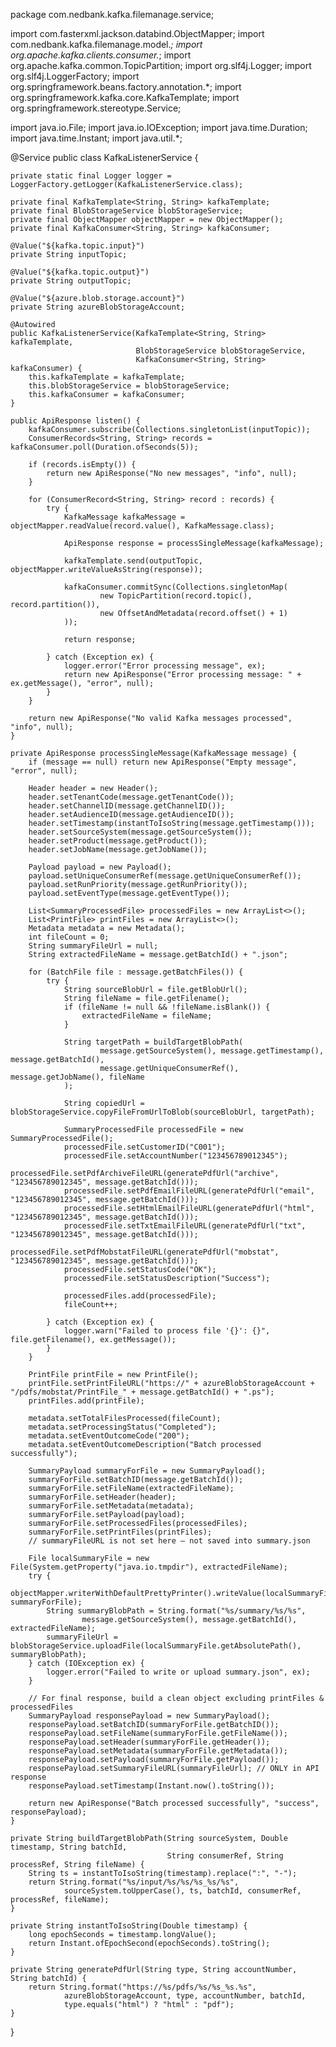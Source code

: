 package com.nedbank.kafka.filemanage.service;

import com.fasterxml.jackson.databind.ObjectMapper;
import com.nedbank.kafka.filemanage.model.*;
import org.apache.kafka.clients.consumer.*;
import org.apache.kafka.common.TopicPartition;
import org.slf4j.Logger;
import org.slf4j.LoggerFactory;
import org.springframework.beans.factory.annotation.*;
import org.springframework.kafka.core.KafkaTemplate;
import org.springframework.stereotype.Service;

import java.io.File;
import java.io.IOException;
import java.time.Duration;
import java.time.Instant;
import java.util.*;

@Service
public class KafkaListenerService {

    private static final Logger logger = LoggerFactory.getLogger(KafkaListenerService.class);

    private final KafkaTemplate<String, String> kafkaTemplate;
    private final BlobStorageService blobStorageService;
    private final ObjectMapper objectMapper = new ObjectMapper();
    private final KafkaConsumer<String, String> kafkaConsumer;

    @Value("${kafka.topic.input}")
    private String inputTopic;

    @Value("${kafka.topic.output}")
    private String outputTopic;

    @Value("${azure.blob.storage.account}")
    private String azureBlobStorageAccount;

    @Autowired
    public KafkaListenerService(KafkaTemplate<String, String> kafkaTemplate,
                                BlobStorageService blobStorageService,
                                KafkaConsumer<String, String> kafkaConsumer) {
        this.kafkaTemplate = kafkaTemplate;
        this.blobStorageService = blobStorageService;
        this.kafkaConsumer = kafkaConsumer;
    }

    public ApiResponse listen() {
        kafkaConsumer.subscribe(Collections.singletonList(inputTopic));
        ConsumerRecords<String, String> records = kafkaConsumer.poll(Duration.ofSeconds(5));

        if (records.isEmpty()) {
            return new ApiResponse("No new messages", "info", null);
        }

        for (ConsumerRecord<String, String> record : records) {
            try {
                KafkaMessage kafkaMessage = objectMapper.readValue(record.value(), KafkaMessage.class);

                ApiResponse response = processSingleMessage(kafkaMessage);

                kafkaTemplate.send(outputTopic, objectMapper.writeValueAsString(response));

                kafkaConsumer.commitSync(Collections.singletonMap(
                        new TopicPartition(record.topic(), record.partition()),
                        new OffsetAndMetadata(record.offset() + 1)
                ));

                return response;

            } catch (Exception ex) {
                logger.error("Error processing message", ex);
                return new ApiResponse("Error processing message: " + ex.getMessage(), "error", null);
            }
        }

        return new ApiResponse("No valid Kafka messages processed", "info", null);
    }

    private ApiResponse processSingleMessage(KafkaMessage message) {
        if (message == null) return new ApiResponse("Empty message", "error", null);

        Header header = new Header();
        header.setTenantCode(message.getTenantCode());
        header.setChannelID(message.getChannelID());
        header.setAudienceID(message.getAudienceID());
        header.setTimestamp(instantToIsoString(message.getTimestamp()));
        header.setSourceSystem(message.getSourceSystem());
        header.setProduct(message.getProduct());
        header.setJobName(message.getJobName());

        Payload payload = new Payload();
        payload.setUniqueConsumerRef(message.getUniqueConsumerRef());
        payload.setRunPriority(message.getRunPriority());
        payload.setEventType(message.getEventType());

        List<SummaryProcessedFile> processedFiles = new ArrayList<>();
        List<PrintFile> printFiles = new ArrayList<>();
        Metadata metadata = new Metadata();
        int fileCount = 0;
        String summaryFileUrl = null;
        String extractedFileName = message.getBatchId() + ".json";

        for (BatchFile file : message.getBatchFiles()) {
            try {
                String sourceBlobUrl = file.getBlobUrl();
                String fileName = file.getFilename();
                if (fileName != null && !fileName.isBlank()) {
                    extractedFileName = fileName;
                }

                String targetPath = buildTargetBlobPath(
                        message.getSourceSystem(), message.getTimestamp(), message.getBatchId(),
                        message.getUniqueConsumerRef(), message.getJobName(), fileName
                );

                String copiedUrl = blobStorageService.copyFileFromUrlToBlob(sourceBlobUrl, targetPath);

                SummaryProcessedFile processedFile = new SummaryProcessedFile();
                processedFile.setCustomerID("C001");
                processedFile.setAccountNumber("123456789012345");
                processedFile.setPdfArchiveFileURL(generatePdfUrl("archive", "123456789012345", message.getBatchId()));
                processedFile.setPdfEmailFileURL(generatePdfUrl("email", "123456789012345", message.getBatchId()));
                processedFile.setHtmlEmailFileURL(generatePdfUrl("html", "123456789012345", message.getBatchId()));
                processedFile.setTxtEmailFileURL(generatePdfUrl("txt", "123456789012345", message.getBatchId()));
                processedFile.setPdfMobstatFileURL(generatePdfUrl("mobstat", "123456789012345", message.getBatchId()));
                processedFile.setStatusCode("OK");
                processedFile.setStatusDescription("Success");

                processedFiles.add(processedFile);
                fileCount++;

            } catch (Exception ex) {
                logger.warn("Failed to process file '{}': {}", file.getFilename(), ex.getMessage());
            }
        }

        PrintFile printFile = new PrintFile();
        printFile.setPrintFileURL("https://" + azureBlobStorageAccount + "/pdfs/mobstat/PrintFile_" + message.getBatchId() + ".ps");
        printFiles.add(printFile);

        metadata.setTotalFilesProcessed(fileCount);
        metadata.setProcessingStatus("Completed");
        metadata.setEventOutcomeCode("200");
        metadata.setEventOutcomeDescription("Batch processed successfully");

        SummaryPayload summaryForFile = new SummaryPayload();
        summaryForFile.setBatchID(message.getBatchId());
        summaryForFile.setFileName(extractedFileName);
        summaryForFile.setHeader(header);
        summaryForFile.setMetadata(metadata);
        summaryForFile.setPayload(payload);
        summaryForFile.setProcessedFiles(processedFiles);
        summaryForFile.setPrintFiles(printFiles);
        // summaryFileURL is not set here — not saved into summary.json

        File localSummaryFile = new File(System.getProperty("java.io.tmpdir"), extractedFileName);
        try {
            objectMapper.writerWithDefaultPrettyPrinter().writeValue(localSummaryFile, summaryForFile);
            String summaryBlobPath = String.format("%s/summary/%s/%s",
                    message.getSourceSystem(), message.getBatchId(), extractedFileName);
            summaryFileUrl = blobStorageService.uploadFile(localSummaryFile.getAbsolutePath(), summaryBlobPath);
        } catch (IOException ex) {
            logger.error("Failed to write or upload summary.json", ex);
        }

        // For final response, build a clean object excluding printFiles & processedFiles
        SummaryPayload responsePayload = new SummaryPayload();
        responsePayload.setBatchID(summaryForFile.getBatchID());
        responsePayload.setFileName(summaryForFile.getFileName());
        responsePayload.setHeader(summaryForFile.getHeader());
        responsePayload.setMetadata(summaryForFile.getMetadata());
        responsePayload.setPayload(summaryForFile.getPayload());
        responsePayload.setSummaryFileURL(summaryFileUrl); // ONLY in API response
        responsePayload.setTimestamp(Instant.now().toString());

        return new ApiResponse("Batch processed successfully", "success", responsePayload);
    }

    private String buildTargetBlobPath(String sourceSystem, Double timestamp, String batchId,
                                       String consumerRef, String processRef, String fileName) {
        String ts = instantToIsoString(timestamp).replace(":", "-");
        return String.format("%s/input/%s/%s/%s_%s/%s",
                sourceSystem.toUpperCase(), ts, batchId, consumerRef, processRef, fileName);
    }

    private String instantToIsoString(Double timestamp) {
        long epochSeconds = timestamp.longValue();
        return Instant.ofEpochSecond(epochSeconds).toString();
    }

    private String generatePdfUrl(String type, String accountNumber, String batchId) {
        return String.format("https://%s/pdfs/%s/%s_%s.%s",
                azureBlobStorageAccount, type, accountNumber, batchId,
                type.equals("html") ? "html" : "pdf");
    }
}
